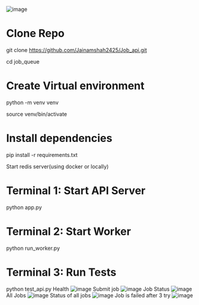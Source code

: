 ![image](https://github.com/user-attachments/assets/defd7178-c1b1-4813-a131-f56856b543bf)

# Clone Repo
git clone https://github.com/Jainamshah2425/Job_api.git   

cd job_queue

# Create Virtual environment
python -m venv venv

source venv/bin/activate  

# Install dependencies
pip install -r requirements.txt

Start redis server(using docker or locally)

# Terminal 1: Start API Server
python app.py
# Terminal 2: Start Worker
python run_worker.py
# Terminal 3: Run Tests
python test_api.py
Health
![image](https://github.com/user-attachments/assets/cb144858-3815-4b54-b572-02dcab003b4a)
Submit job
![image](https://github.com/user-attachments/assets/e81a5f35-6d9d-412c-9f72-6d1968afb48b)
Job Status
![image](https://github.com/user-attachments/assets/132538a8-9152-4b20-aa82-b2a4f637ff4b)
All Jobs
![image](https://github.com/user-attachments/assets/1fc28894-4a55-450e-8c91-34108b0847d2)
Status of all jobs
![image](https://github.com/user-attachments/assets/47ef779e-a172-4302-a71c-ac6d0ed0bc8d)
Job is failed after 3 try
![image](https://github.com/user-attachments/assets/36d9f461-dcd4-425a-ac7a-5f8adae742a9)




